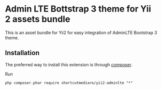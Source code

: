 Admin LTE Bottstrap 3 theme for Yii 2 assets bundle
===================================================

This is an asset bundle for Yii2 for easy integration of AdminLTE Bootstrap 3 theme.


Installation
------------

The preferred way to install this extension is through [composer](http://getcomposer.org/download/).

Run

```
php composer.phar require shortcutmediaro/yii2-adminlte "*"
```